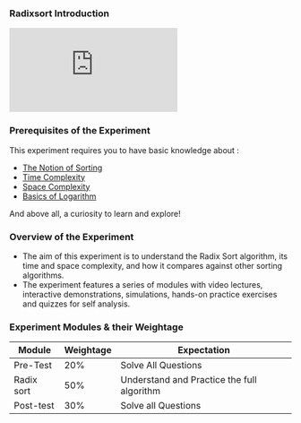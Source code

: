 
### Radixsort Introduction
<iframe src="https://www.youtube.com/embed/OHGKHmBIJ9Q" frameborder="0" allow="autoplay; encrypted-media" allowfullscreen></iframe>

### Prerequisites of the Experiment

This experiment requires you to have basic knowledge about :

   - [The Notion of Sorting](https://en.wikipedia.org/wiki/Sorting_algorithm)
   - [Time Complexity](https://en.wikipedia.org/wiki/Time_complexity)
   - [Space Complexity](https://en.wikipedia.org/wiki/Space_complexity)
   - [Basics of Logarithm](https://en.wikipedia.org/wiki/Logarithm)

And above all, a curiosity to learn and explore!
### Overview of the Experiment

  -  The aim of this experiment is to understand the Radix Sort algorithm, its time and space complexity, and how it compares against other sorting algorithms.
   - The experiment features a series of modules with video lectures, interactive demonstrations, simulations, hands-on practice exercises and quizzes for self analysis.

### Experiment Modules & their Weightage
|Module 	|Weightage 	|Expectation|
|------------|---------------|----------|
|Pre-Test 	|20% 	|Solve All Questions|
|Radix sort 	|50% 	|Understand and Practice the full algorithm|
|Post-test 	|30% 	|Solve all Questions|


